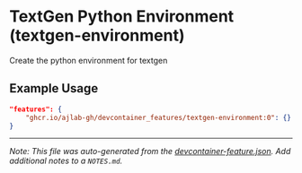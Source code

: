 
# TextGen Python Environment (textgen-environment)

Create the python environment for textgen

## Example Usage

```json
"features": {
    "ghcr.io/ajlab-gh/devcontainer_features/textgen-environment:0": {}
}
```





---

_Note: This file was auto-generated from the [devcontainer-feature.json](https://github.com/ajlab-gh/devcontainer_features/blob/main/src/textgen-environment/devcontainer-feature.json).  Add additional notes to a `NOTES.md`._
